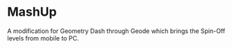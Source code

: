 # MashUp
 A modification for Geometry Dash through Geode which brings the Spin-Off levels from mobile to PC.
